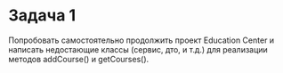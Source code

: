 # Задача 1 

Попробовать самостоятельно продолжить проект Education Center и написать недостающие классы 
(сервис, дто, и т.д.) для реализации методов  addCourse()  и getCourses().



